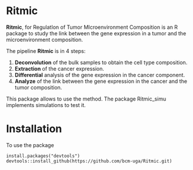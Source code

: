 # Ritmic
**Ritmic**, for RegulatIon of Tumor MIcroenvironment Composition is an R package to study the link between the gene expression in a tumor and the microenvironment composition. 

The pipeline **Ritmic**  is in 4 steps:

1. **Deconvolution** of the bulk samples to obtain the cell type composition.
2. **Extraction** of the cancer expression.
3. **Differential** analysis of the gene expression in the cancer component.
4. **Analyze** of the link between the gene expression in the cancer and the tumor composition.

This package allows to use the method. The package Ritmic_simu implements simulations to test it.

# Installation

To use the package
```
install.packages("devtools")
devtools::install_github(https://github.com/bcm-uga/Ritmic.git)
```
